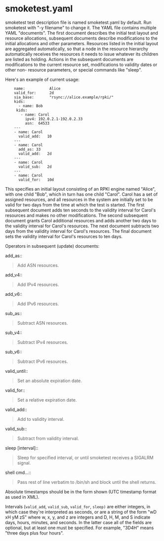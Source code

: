# smoketest.yaml

smoketest test description file is named smoketest.yaml by default. Run
smoketest with "-y filename" to change it. The YAML file contains multiple
YAML "documents". The first document describes the initial test layout and
resource allocations, subsequent documents describe modifications to the
initial allocations and other parameters. Resources listed in the initial
layout are aggregated automatically, so that a node in the resource hierarchy
automatically receives the resources it needs to issue whatever its children
are listed as holding. Actions in the subsequent documents are modifications
to the current resource set, modifications to validity dates or other non-
resource parameters, or special commands like "sleep".

Here's an example of current usage:

    
    
        name:           Alice
        valid_for:      2d
        sia_base:       "rsync://alice.example/rpki/"
        kids:
          - name: Bob
         kids:
           - name: Carol
             ipv4: 192.0.2.1-192.0.2.33
             asn:  64533
        ---
        - name: Carol
          valid_add:   10
        ---
        - name: Carol
          add_as: 33
          valid_add:   2d
        ---
        - name: Carol
          valid_sub:   2d
        ---
        - name: Carol
          valid_for:   10d
    

This specifies an initial layout consisting of an RPKI engine named "Alice",
with one child "Bob", which in turn has one child "Carol". Carol has a set of
assigned resources, and all resources in the system are initially set to be
valid for two days from the time at which the test is started. The first
subsequent document adds ten seconds to the validity interval for Carol's
resources and makes no other modifications. The second subsequent document
grants Carol additional resources and adds another two days to the validity
interval for Carol's resources. The next document subtracts two days from the
validity interval for Carol's resources. The final document sets the validity
interval for Carol's resources to ten days.

Operators in subsequent (update) documents:

add_as::

> Add ASN resources.

add_v4::

> Add IPv4 resources.

add_v6::

> Add IPv6 resources.

sub_as::

> Subtract ASN resources.

sub_v4::

> Subtract IPv4 resources.

sub_v6::

> Subtract IPv6 resources.

valid_until::

> Set an absolute expiration date.

valid_for::

> Set a relative expiration date.

valid_add::

> Add to validity interval.

valid_sub::

> Subtract from validity interval.

sleep [interval]::

> Sleep for specified interval, or until smoketest receives a SIGALRM signal.

shell cmd...::

> Pass rest of line verbatim to /bin/sh and block until the shell returns.

Absolute timestamps should be in the form shown (UTC timestamp format as used
in XML).

Intervals (`valid_add`, `valid_sub`, `valid_for`, `sleep)` are either
integers, in which case they're interpreted as seconds, or are a string of the
form "wD xH yM zS" where w, x, y, and z are integers and D, H, M, and S
indicate days, hours, minutes, and seconds. In the latter case all of the
fields are optional, but at least one must be specified. For example, "3D4H"
means "three days plus four hours".

